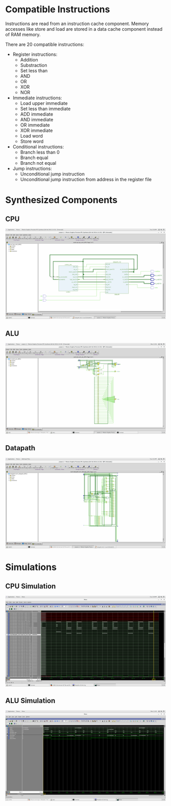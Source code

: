 # Compatible Instructions

Instructions are read from an instruction cache component. Memory accesses like store and load are stored in a data cache component instead of RAM memory.

There are 20 compatible instructions:
- Register instructions:
    - Addition
    - Substraction
    - Set less than
    - AND
    - OR
    - XOR
    - NOR
- Immediate instructions:
    - Load upper immediate
    - Set less than immediate
    - ADD immediate
    - AND immediate
    - OR immediate
    - XOR immediate
    - Load word
    - Store word
- Conditional instructions:
    - Branch less than 0
    - Branch equal
    - Branch not equal
- Jump instructions:
    - Unconditional jump instruction
    - Unconditional jump instruction from address in the register file

# Synthesized Components

## CPU
![CPU](screenshots/cpu.png)

## ALU
![ALU](screenshots/alu.png)

## Datapath
![DATAPATH](screenshots/datapath.png)

# Simulations

## CPU Simulation
![CPUSIM](screenshots/sim.png)

## ALU Simulation
![CPUSIM](screenshots/alu-sim.png)
